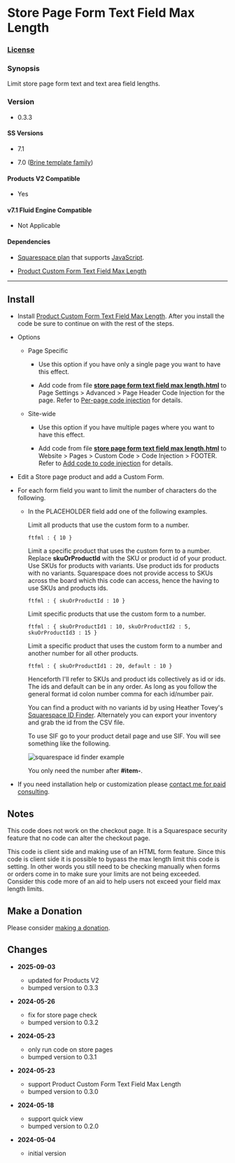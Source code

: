 # Store Page Form Text Field Max Length

### [License][1]

### Synopsis

Limit store page form text and text area field lengths.

### Version

  * 0.3.3

#### SS Versions

  * 7.1
  
  * 7.0 ([Brine template family][2])

#### Products V2 Compatible

  * Yes
  
#### v7.1 Fluid Engine Compatible

  * Not Applicable

#### Dependencies

  * [Squarespace plan][3] that supports [JavaScript][4].
  
  * [Product Custom Form Text Field Max Length][5]

---

## Install

* Install [Product Custom Form Text Field Max Length][5]. After you install the
  code be sure to continue on with the rest of the steps.
  
* Options

  * Page Specific
  
    * Use this option if you have only a single page you want to have this
      effect.
      
    * Add code from file **[store page form text field max length.html][6]** to
      Page Settings > Advanced > Page Header Code Injection for the page. Refer
      to [Per-page code injection][7] for details.
      
  * Site-wide
  
    * Use this option if you have multiple pages where you want to have this
      effect.
      
    * Add code from file **[store page form text field max length.html][6]** to
      Website > Pages > Custom Code > Code Injection > FOOTER. Refer to [Add
      code to code injection][8] for details.
      
* Edit a Store page product and add a Custom Form.

* For each form field you want to limit the number of characters do the
  following.

  * In the PLACEHOLDER field add one of the following examples.
    
    Limit all products that use the custom form to a number.
    
    ```text
    ftfml : { 10 }
    ```
    
    Limit a specific product that uses the custom form to a number. Replace
    **skuOrProductId** with the SKU or product id of your product. Use SKUs for
    products with variants. Use product ids for products with no variants.
    Squarespace does not provide access to SKUs across the board which this
    code can access, hence the having to use SKUs and products ids.
    
    ```text
    ftfml : { skuOrProductId : 10 }
    ```
    
    Limit specific products that use the custom form to a number. 
    
    ```text
    ftfml : { skuOrProductId1 : 10, skuOrProductId2 : 5, skuOrProductId3 : 15 }
    ```
    
    Limit a specific product that uses the custom form to a number and another
    number for all other products. 
    
    ```
    ftfml : { skuOrProductId1 : 20, default : 10 }
    ```
    
    Henceforth I'll refer to SKUs and product ids collectively as id or ids. The
    ids and default can be in any order. As long as you follow the general
    format id colon number comma for each id/number pair.
    
    You can find a product with no variants id by using Heather Tovey's
    [Squarespace ID Finder][9]. Alternately you can export your inventory and
    grab the id from the CSV file.
    
    To use SIF go to your product detail page and use SIF. You will see
    something like the following.
    
    ![squarespace id finder example](read%20me%20assets/product%20id.png)
    
    You only need the number after **#item-**.

* If you need installation help or customization please [contact me for paid
  consulting][10].

## Notes

This code does not work on the checkout page. It is a Squarespace security
feature that no code can alter the checkout page.

This code is client side and making use of an HTML form feature. Since this code
is client side it is possible to bypass the max length limit this code is
setting. In other words you still need to be checking manually when forms or
orders come in to make sure your limits are not being exceeded. Consider this
code more of an aid to help users not exceed your field max length limits.

## Make a Donation

Please consider [making a donation][11].

## Changes

* **2025-09-03**

  * updated for Products V2
  * bumped version to 0.3.3
  
* **2024-05-26**

  * fix for store page check
  * bumped version to 0.3.2
  
* **2024-05-23**

  * only run code on store pages
  * bumped version to 0.3.1
  
* **2024-05-23**

  * support Product Custom Form Text Field Max Length
  * bumped version to 0.3.0
  
* **2024-05-18**

  * support quick view
  * bumped version to 0.2.0
  
* **2024-05-04**

  * initial version

[1]: https://github.com/tomsWebConsulting/twcsl/blob/main/LICENSE.txt#L1
[2]: https://support.squarespace.com/hc/en-us/articles/212512738-Brine-template-family
[3]: https://www.squarespace.com/pricing
[4]: https://en.wikipedia.org/wiki/JavaScript
[5]: https://github.com/tomsWebConsulting/twcsl/tree/main/Element/Product%20Custom%20Form%20Text%20Field%20Max%20Length#product-custom-form-text-field-max-length
[6]: store%20page%20form%20text%20field%20max%20length.html#L1
[7]: https://support.squarespace.com/hc/en-us/articles/205815908-Using-code-injection#toc-per-page-code-injection
[8]: https://support.squarespace.com/hc/en-us/articles/205815908-Using-code-injection#toc-add-code-to-code-injection
[9]: https://www.heathertovey.com/squarespace-id-finder/
[10]: https://github.com/tomsWebConsulting/twcsl#need-help-installing-or-customizing-the-code
[11]: https://github.com/tomsWebConsulting/twcsl#make-a-donation
